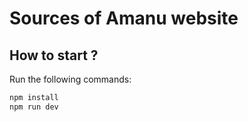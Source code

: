 # Sources of Amanu website

## How to start ?

Run the following commands:
```sh
npm install
npm run dev
```

